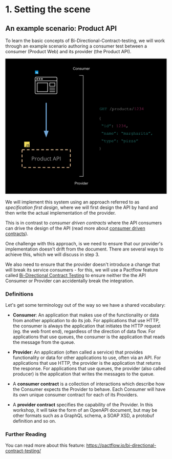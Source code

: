 # 1. Setting the scene

## An example scenario: Product API

To learn the basic concepts of Bi-Directional-Contract-testing, we will work through an example scenario authoring a consumer test between a consumer (Product Web) and its provider (the Product API).

![Scenario](../../../../static/workshops/bi-directional/scenario.png)

We will implement this system using an approach referred to as _specification first design_, where we will first design the API by hand and then write the actual implementation of the provider.

This is in contrast to _consumer driven contracts_ where the API consumers can drive the design of the API (read more about [consumer driven contracts](https://docs.pact.io)).

One challenge with this approach, is we need to ensure that our provider's implementation doesn't drift from the document. There are several ways to achieve this, which we will discuss in step 3.

We also need to ensure that the provider doesn't introduce a change that will break its service consumers - for this, we will use a Pactflow feature called [Bi-Directional Contract Testing](https://pactflow.io/bi-directional-contract-testing/) to ensure neither the the API Consumer or Provider can accidentally break the integration.

### Definitions

Let's get some terminology out of the way so we have a shared vocabulary:

- **Consumer**: An application that makes use of the functionality or data from another application to do its job. For applications that use HTTP, the consumer is always the application that initiates the HTTP request (eg. the web front end), regardless of the direction of data flow. For applications that use queues, the consumer is the application that reads the message from the queue.

- **Provider**: An application (often called a service) that provides functionality or data for other applications to use, often via an API. For applications that use HTTP, the provider is the application that returns the response. For applications that use queues, the provider (also called producer) is the application that writes the messages to the queue.

- A **consumer contract** is a collection of interactions which describe how the Consumer expects the Provider to behave. Each Consumer will have its own unique consumer contract for each of its Providers.

- A **provider contract** specifies the capability of the Provider. In this workshop, it will take the form of an OpenAPI document, but may be other formats such as a GraphQL schema, a SOAP XSD, a protobuf definition and so on.

### Further Reading

You can read more about this feature: https://pactflow.io/bi-directional-contract-testing/
